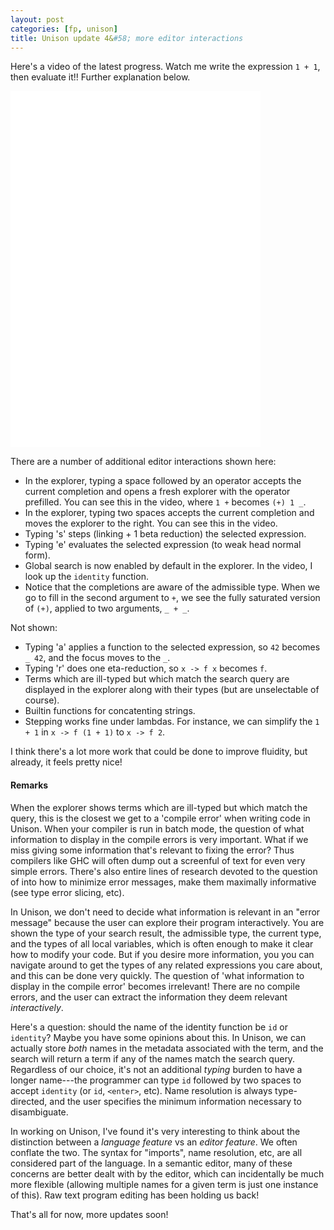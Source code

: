 ```yaml
---
layout: post
categories: [fp, unison]
title: Unison update 4&#58; more editor interactions
---
```


Here's a video of the latest progress. Watch me write the expression `1 + 1`, then evaluate it!! Further explanation below.

<iframe src="/unison/unison-update4-movie.html" width="400" height="570" frameborder="0" webkitallowfullscreen mozallowfullscreen allowfullscreen></iframe>

There are a number of additional editor interactions shown here:

* In the explorer, typing a space followed by an operator accepts the current completion and opens a fresh explorer with the operator prefilled. You can see this in the video, where `1 +` becomes `(+) 1 _`.
* In the explorer, typing two spaces accepts the current completion and moves the explorer to the right. You can see this in the video.
* Typing 's' steps (linking + 1 beta reduction) the selected expression.
* Typing 'e' evaluates the selected expression (to weak head normal form).
* Global search is now enabled by default in the explorer. In the video, I look up the `identity` function.
* Notice that the completions are aware of the admissible type. When we go to fill in the second argument to `+`, we see the fully saturated version of `(+)`, applied to two arguments, `_ + _`.

Not shown:

* Typing 'a' applies a function to the selected expression, so `42` becomes `_ 42`, and the focus moves to the `_`.
* Typing 'r' does one eta-reduction, so `x -> f x` becomes `f`.
* Terms which are ill-typed but which match the search query are displayed in the explorer along with their types (but are unselectable of course).
* Builtin functions for concatenting strings.
* Stepping works fine under lambdas. For instance, we can simplify the `1 + 1` in `x -> f (1 + 1)` to `x -> f 2`.

I think there's a lot more work that could be done to improve fluidity, but already, it feels pretty nice!

#### Remarks

When the explorer shows terms which are ill-typed but which match the query, this is the closest we get to a 'compile error' when writing code in Unison. When your compiler is run in batch mode, the question of what information to display in the compile errors is very important. What if we miss giving some information that's relevant to fixing the error? Thus compilers like GHC will often dump out a screenful of text for even very simple errors. There's also entire lines of research devoted to the question of into how to minimize error messages, make them maximally informative (see type error slicing, etc).

In Unison, we don't need to decide what information is relevant in an "error message" because the user can explore their program interactively. You are shown the type of your search result, the admissible type, the current type, and the types of all local variables, which is often enough to make it clear how to modify your code. But if you desire more information, you you can navigate around to get the types of any related expressions you care about, and this can be done very quickly. The question of 'what information to display in the compile error' becomes irrelevant! There are no compile errors, and the user can extract the information they deem relevant _interactively_.

Here's a question: should the name of the identity function be `id` or `identity`? Maybe you have some opinions about this. In Unison, we can actually store _both_ names in the metadata associated with the term, and the search will return a term if any of the names match the search query. Regardless of our choice, it's not an additional _typing_ burden to have a longer name---the programmer can type `id` followed by two spaces to accept `identity` (or `id`, `<enter>`, etc). Name resolution is always type-directed, and the user specifies the minimum information necessary to disambiguate.

In working on Unison, I've found it's very interesting to think about the distinction between a _language feature_ vs an _editor feature_. We often conflate the two. The syntax for "imports", name resolution, etc, are all considered part of the language. In a semantic editor, many of these concerns are better dealt with by the editor, which can incidentally be much more flexible (allowing multiple names for a given term is just one instance of this). Raw text program editing has been holding us back!

That's all for now, more updates soon!
